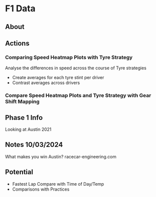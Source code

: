 # F1 Data
## About

## Actions
### Comparing Speed Heatmap Plots with Tyre Strategy
Analyse the differences in speed across the course of Tyre strategies
- Create averages for each tyre stint per driver
- Contrast averages across drivers

### Compare Speed Heatmap Plots and Tyre Strategy with Gear Shift Mapping

## Phase 1 Info
Looking at Austin 2021

## Notes 10/03/2024
What makes you win Austin?
racecar-engineering.com

## Potential 
- Fastest Lap Compare with Time of Day/Temp
- Comparisons with Practices